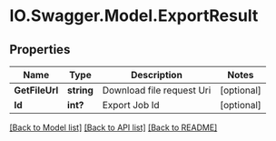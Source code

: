 # IO.Swagger.Model.ExportResult
## Properties

Name | Type | Description | Notes
------------ | ------------- | ------------- | -------------
**GetFileUrl** | **string** | Download file request Uri | [optional] 
**Id** | **int?** | Export Job Id | [optional] 

[[Back to Model list]](../README.md#documentation-for-models) [[Back to API list]](../README.md#documentation-for-api-endpoints) [[Back to README]](../README.md)

